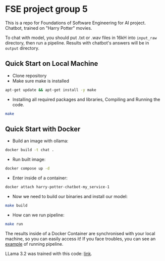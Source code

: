 # FSE project group 5

This is a repo for Foundations of Software Engineering for AI project.
Chatbot, trained on "Harry Potter" movies.

To chat with model, you should put .txt or .wav files in 16kH into `input_raw` directory, then run a pipeline. Results with chatbot's answers will be in `output` directory.
## Quick Start on Local Machine
- Clone repository
- Make sure make is installed
```bash
apt-get update && apt-get install -y make
```
- Installing all required packages and libraries, Compiling and Running the code. 
```bash
make
```

## Quick Start with Docker
- Build an image with ollama:
```bash
docker build -t chat .
``` 
- Run built image:
```bash
docker compose up -d
``` 
- Enter inside of a container:
```bash
docker attach harry-potter-chatbot-my_service-1
```

- Now we need to build our binaries and install our model:
```bash
make build
```

- How can we run pipeline:
```bash
make run
```

The results inside of a Docker Container are synchronised with your local machine, so you can easily access it!
If you face troubles, you can see an [example](https://docs.google.com/document/d/1tmJe3JeOYnpJrmpp5Q5EJQRtc8e-bT2HwHdDN08ftX0/edit?usp=sharing) of running pipeline.

LLama 3.2 was trained with this code: [link](https://www.kaggle.com/code/tokhchukovdanil/harry-potter-chatbot-llama-3-2-1b).


<!-- - Now we need to build our binaries and install our model:
```bash
make build
```

- To Preprocess our data:
```bash
make preprocessing
```

- To Process our data:
```bash
make processing
```

- To Postprocess our data:
```bash
make postprocessing
```

The results inside of a Docker Container are synchronised with your local machine, so you can easily access it! -->
